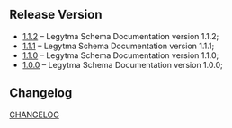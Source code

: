 ## Release Version

-   [1.1.2](./1.1.2/docs/README.md) – Legytma Schema Documentation version 1.1.2;
-   [1.1.1](./1.1.1/docs/README.md) – Legytma Schema Documentation version 1.1.1;
-   [1.1.0](./1.1.0/docs/README.md) – Legytma Schema Documentation version 1.1.0;
-   [1.0.0](./1.0.0/docs/README.md "Legytma Schema Documentation version 1.0.0") – Legytma Schema Documentation version 1.0.0;

## Changelog

[CHANGELOG](./CHANGELOG.md)
